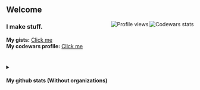 ## Welcome
<p>
  <a target="_blank" href="https://www.codewars.com/users/8dcc">
    <img align="right" src="https://www.codewars.com/users/8dcc/badges/small" alt="Codewars stats">
  </a>
  <a target="_blank" href="https://github.com/8dcc">
    <img align="right" src="https://komarev.com/ghpvc/?username=8dcc&color=282828&label=Profile+visits&style=flat-square" alt="Profile views">
  </a>
</p>

### I make stuff.
**My gists:** [Click me](https://gist.github.com/8dcc)  
**My codewars profile:** [Click me](https://www.codewars.com/users/8dcc)

#
<details>
    <summary><h4>My github stats (Without organizations)</h4></summary>
        <br>
        <div align="center">
            <a target="_blank" href="https://github.com/8dcc">
                <img height="165em" src="https://github-readme-stats.vercel.app/api?username=8dcc&show_icons=true&include_all_commits=true&count_private=true&title_color=eceff4&text_color=eceff4&bg_color=2e3440" alt="My stats">
                <img height="165em" src="http://github-readme-streak-stats.herokuapp.com/?user=8dcc&theme=react" alt="My current streak">
                <!-- <img height="200em" src="https://github-profile-summary-cards.vercel.app/api/cards/productive-time?username=8dcc&theme=nord_dark" alt="My languages stats"> -->
                <!-- <img width="100%" src="https://activity-graph.herokuapp.com/graph?username=8dcc&theme=github&bg_color=20232a&line=2d4854&point=56bcd9&color=ffffff" alt="My activity graph"> -->
                <img height="191em" src="https://github-readme-stats.vercel.app/api/top-langs/?username=8dcc&layout=compact&theme=react&hide=css,html&langs_count=8" alt="My top languages">
            </a>
        </div>
</details>
